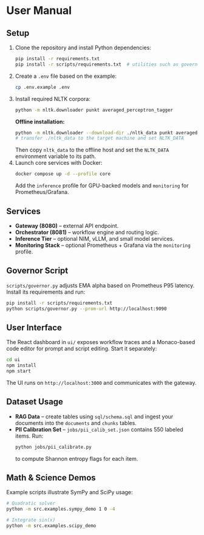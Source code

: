 # User Manual

## Setup
1. Clone the repository and install Python dependencies:
   ```bash
   pip install -r requirements.txt
   pip install -r scripts/requirements.txt  # utilities such as governor.py
   ```
2. Create a `.env` file based on the example:
   ```bash
   cp .env.example .env
   ```
3. Install required NLTK corpora:
   ```bash
   python -m nltk.downloader punkt averaged_perceptron_tagger
   ```
   **Offline installation:**
   ```bash
   python -m nltk.downloader --download-dir ./nltk_data punkt averaged_perceptron_tagger
   # transfer ./nltk_data to the target machine and set NLTK_DATA
   ```
   Then copy `nltk_data` to the offline host and set the `NLTK_DATA` environment variable to its path.
4. Launch core services with Docker:
   ```bash
   docker compose up -d --profile core
   ```
   Add the `inference` profile for GPU-backed models and `monitoring` for Prometheus/Grafana.

## Services
- **Gateway (8080)** – external API endpoint.
- **Orchestrator (8081)** – workflow engine and routing logic.
- **Inference Tier** – optional NIM, vLLM, and small model services.
- **Monitoring Stack** – optional Prometheus + Grafana via the `monitoring` profile.

## Governor Script
`scripts/governor.py` adjusts EMA alpha based on Prometheus P95 latency.
Install its requirements and run:
```bash
pip install -r scripts/requirements.txt
python scripts/governor.py --prom-url http://localhost:9090
```

## User Interface
The React dashboard in `ui/` exposes workflow traces and a Monaco-based code editor for prompt and script editing.
Start it separately:
```bash
cd ui
npm install
npm start
```
The UI runs on `http://localhost:3000` and communicates with the gateway.

## Dataset Usage
- **RAG Data** – create tables using `sql/schema.sql` and ingest your documents into the `documents` and `chunks` tables.
- **PII Calibration Set** – `jobs/pii_calib_set.json` contains 550 labeled items. Run:
  ```bash
  python jobs/pii_calibrate.py
  ```
  to compute Shannon entropy flags for each item.

## Math & Science Demos
Example scripts illustrate SymPy and SciPy usage:
```bash
# Quadratic solver
python -m src.examples.sympy_demo 1 0 -4

# Integrate sin(x)
python -m src.examples.scipy_demo
```
